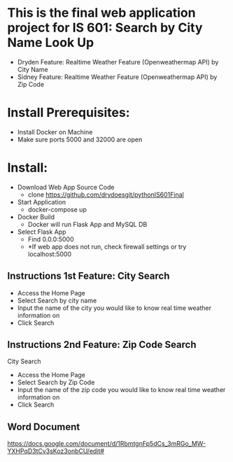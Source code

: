 # This is the final web application project for IS 601: Search by City Name Look Up
- Dryden Feature: Realtime Weather Feature (Openweathermap API) by City Name
- Sidney Feature: Realtime Weather Feature (Openweathermap API) by Zip Code
##
# Install Prerequisites:
 - Install Docker on Machine
 - Make sure ports 5000 and 32000 are open
# Install:
- Download Web App Source Code
    - clone https://github.com/drydoesgit/pythonIS601Final
- Start Application
    - docker-compose up
- Docker Build
    - Docker will run Flask App and MySQL DB
- Select Flask App
    - Find 0.0.0:5000
    - *If web app does not run, check firewall settings or try localhost:5000
    
## Instructions 1st Feature: City Search 
- Access the Home Page
- Select Search by city name
- Input the name of the city you would like to know real time weather information on
- Click Search
##
## Instructions 2nd Feature: Zip Code Search
City Search 
- Access the Home Page
- Select Search by Zip Code
- Input the name of the zip code you would like to know real time weather information on
- Click Search
## Word Document
https://docs.google.com/document/d/1RbmtgnFp5dCs_3mRGo_MW-YXHPqD3tCv3sKoz3onbCU/edit#